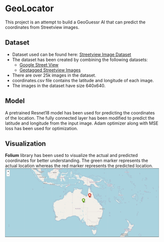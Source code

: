 # GeoLocator
This project is an attempt to build a GeoGuessr AI that can predict the coordinates from Streetview images.

## Dataset
- Dataset used can be found here: [Streetview Image  Dataset](https://www.kaggle.com/datasets/ayuseless/streetview-image-dataset)
- The dataset has been created by combining the following datasets:
    - [Google Street View](https://www.kaggle.com/datasets/paulchambaz/google-street-view)
    - [Geotagged Streetview Images](https://www.kaggle.com/datasets/rohanmyer/geotagged-streetview-images-15k)
- There are over 25k images in the dataset.
- coordinates.csv file contains the latitude and longitude of each image. 
- The images in the dataset have size 640x640.

## Model
A pretrained Resnet18 model has been used for predicting the coordinates of the location. The fully connected layer has been modified to predict the latitude and longitude from the input image. Adam optimizer along with MSE loss has been used for optimization.

## Visualization
__Folium__ library has been used to visualize the actual and predicted coordinates for better understanding. The green marker represents the actual location whereas the red marker represents the predicted location.
![Actual vs Predicted](foliumOutput.PNG)
